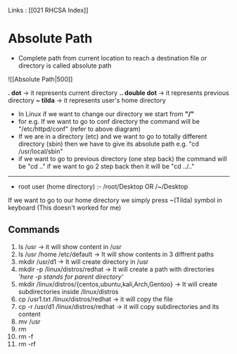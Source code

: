 Links : [[021 RHCSA Index]]

# Absolute Path

- Complete path from current location to reach a destination file or directory is called absolute path

![[Absolute Path|500]]

**. dot**  &rarr; it represents current directory
**.. double dot** &rarr; it represents previous directory
**~ tilda** &rarr; it represents user's home directory

- In Linux if we want to change our directory we start from **"/"** 
- for e.g. If we want to go to conf directory the command will be "/etc/httpd/conf" (refer to above diagram)
- If we are in a directory (etc) and we want to go to totally different directory (sbin) then we have to give its absolute path e.g. "cd /usr/local/sbin"
- if we want to go to previous directory (one step back) the command will be "cd .." if we want to go 2 step back then it will be "cd ../.."

---
- root user (home directory) :-
	/root/Desktop
	OR
	/~/Desktop

If we want to go to our home directory we simply press ~(Tilda) symbol in keyboard (This doesn't worked for me)


## Commands

1. ls /usr &rarr; it will show content in /usr
2. ls /usr /home /etc/default &rarr; It will show contents in 3 diffrent paths
3. mkdir /usr/d1 &rarr; It will create directory in /usr
4. mkdir -p /linux/distros/redhat &rarr; It will create a path with directories *'here -p stands for parent directory'*
5. mkdir /linux/distros/{centos,ubuntu,kali,Arch,Gentoo} &rarr; It will create subdirectories inside /linux/distros 
6. cp /usr1.txt /linux/distros/redhat &rarr; it will copy the file 
7. cp -r /usr/d1 /linux/distros/redhat &rarr; it will copy subdirectories and its content
8. mv /usr
9. rm 
10. rm -f
11. rm -rf
